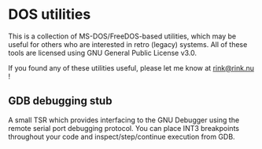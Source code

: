 # DOS utilities

This is a collection of MS-DOS/FreeDOS-based utilities, which may be useful for others who are interested in retro (legacy) systems. All of these tools are licensed using GNU General Public License v3.0.

If you found any of these utilities useful, please let me know at rink@rink.nu !

## GDB debugging stub

A small TSR which provides interfacing to the GNU Debugger using the remote serial port debugging protocol. You can place INT3 breakpoints throughout your code and inspect/step/continue execution from GDB.
